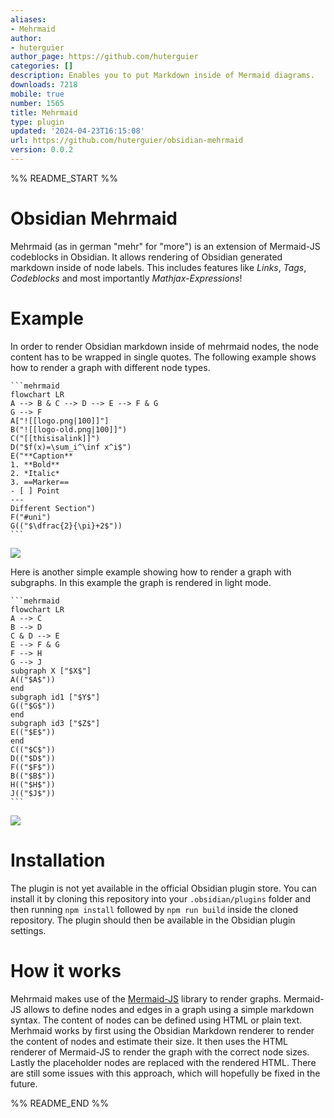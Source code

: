 ```yaml
---
aliases:
- Mehrmaid
author:
- huterguier
author_page: https://github.com/huterguier
categories: []
description: Enables you to put Markdown inside of Mermaid diagrams.
downloads: 7218
mobile: true
number: 1565
title: Mehrmaid
type: plugin
updated: '2024-04-23T16:15:08'
url: https://github.com/huterguier/obsidian-mehrmaid
version: 0.0.2
---
```


%% README_START %%

# Obsidian Mehrmaid

Mehrmaid (as in german "mehr" for "more") is an extension of Mermaid-JS codeblocks in Obsidian.
It allows rendering of Obsidian generated markdown inside of node labels.
This includes features like *Links*, *Tags*, *Codeblocks* and most importantly *Mathjax-Expressions*!

# Example

In order to render Obsidian markdown inside of mehrmaid nodes, the node content has to be wrapped in single quotes.
The following example shows how to render a graph with different node types.

````
```mehrmaid
flowchart LR
A --> B & C --> D --> E --> F & G
G --> F
A["![[logo.png|100]]"]
B("![[logo-old.png|100]]")
C("[[thisisalink]]")
D("$f(x)=\sum_i^\inf x^i$")
E("**Caption**
1. **Bold**
2. *Italic*
3. ==Marker==
- [ ] Point
---
Different Section")
F("#uni")
G(("$\dfrac{2}{\pi}+2$"))
```
````

![](https://raw.githubusercontent.com/huterguier/obsidian-mehrmaid/HEAD/assets/example1.png)

Here is another simple example showing how to render a graph with subgraphs. 
In this example the graph is rendered in light mode.

````
```mehrmaid
flowchart LR
A --> C
B --> D
C & D --> E
E --> F & G
F --> H
G --> J
subgraph X ["$X$"]
A(("$A$"))
end
subgraph id1 ["$Y$"]
G(("$G$"))
end
subgraph id3 ["$Z$"]
E(("$E$"))
end
C(("$C$"))
D(("$D$"))
F(("$F$"))
B(("$B$"))
H(("$H$"))
J(("$J$"))
```
````

![](https://raw.githubusercontent.com/huterguier/obsidian-mehrmaid/HEAD/assets/example2.png)


# Installation

The plugin is not yet available in the official Obsidian plugin store.
You can install it by cloning this repository into your `.obsidian/plugins` folder and then running `npm install` followed by `npm run build` inside the cloned repository.
The plugin should then be available in the Obsidian plugin settings.

# How it works

Mehrmaid makes use of the [Mermaid-JS](https://mermaid-js.github.io/mermaid/#/) library to render graphs.
Mermaid-JS allows to define nodes and edges in a graph using a simple markdown syntax.
The content of nodes can be defined using HTML or plain text.
Merhmaid works by first using the Obsidian Markdown renderer to render the content of nodes and estimate their size.
It then uses the HTML renderer of Mermaid-JS to render the graph with the correct node sizes.
Lastly the placeholder nodes are replaced with the rendered HTML.
There are still some issues with this approach, which will hopefully be fixed in the future.

%% README_END %%